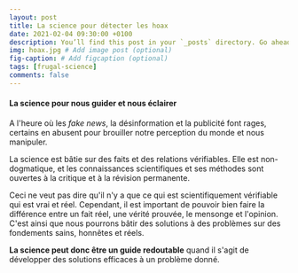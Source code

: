 ```yaml
---
layout: post
title: La science pour détecter les hoax
date: 2021-02-04 09:30:00 +0100
description: You’ll find this post in your `_posts` directory. Go ahead and edit it and re-build the site to see your changes. # Add post description (optional)
img: hoax.jpg # Add image post (optional)
fig-caption: # Add figcaption (optional)
tags: [frugal-science]
comments: false
---
```


#### La science pour nous guider et nous éclairer

A l'heure où les *fake news*, la désinformation et la publicité font rages, certains en abusent pour brouiller notre perception du monde et nous manipuler.

La science est bâtie sur des faits et des relations vérifiables. Elle est non-dogmatique, et les connaissances scientifiques et ses méthodes sont ouvertes à la critique et à la révision permanente.

Ceci ne veut pas dire qu'il n'y a que ce qui est scientifiquement vérifiable qui est vrai et réel. Cependant, il est important de pouvoir bien faire la différence entre un fait réel, une vérité prouvée, le mensonge et l'opinion. C'est ainsi que nous pourrons bâtir des solutions à des problèmes sur des fondements sains, honnêtes et réels.

**La science peut donc être un guide redoutable** quand il s'agit de développer des solutions efficaces à un problème donné.
